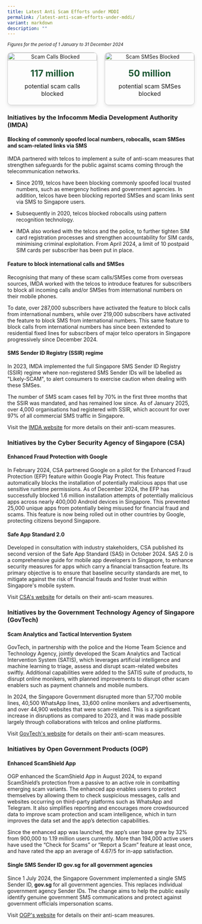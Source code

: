 ```yaml
---
title: Latest Anti Scam Efforts under MDDI
permalink: /latest-anti-scam-efforts-under-mddi/
variant: markdown
description: ""
---
```

<p><em><sub>Figures for the period of 1 January to 31 December 2024</sub></em>
</p>
<div style="display: flex; gap: 20px; justify-content: center; align-items: flex-start;">
  <div style="width: 500px; border: 1px solid #ccc; border-radius: 10px; box-shadow: 0 4px 8px rgba(0, 0, 0, 0.1); overflow: hidden; text-align: center;">
    <img style="width: 100%; height: auto;" alt="Scam Calls Blocked" src="https://www.mddi.gov.sg/images/Scams%20Page/scam_calls.jpg">
    <div style="padding: 20px;">
      <p style="font-size: 24px; font-weight: bold; color: #1a5632; margin: 0;">117 million</p>
      <p style="font-size: 16px; margin: 10px 0 0;">potential scam calls blocked</p>
    </div>
  </div>

  <div style="width: 500px; border: 1px solid #ccc; border-radius: 10px; box-shadow: 0 4px 8px rgba(0, 0, 0, 0.1); overflow: hidden; text-align: center;">
    <img style="width: 100%; height: auto;" alt="Scam SMSes Blocked" src="https://www.mddi.gov.sg/images/Scams%20Page/scam_message.jpg">
    <div style="padding: 20px;">
      <p style="font-size: 24px; font-weight: bold; color: #1a5632; margin: 0;">50 million</p>
      <p style="font-size: 16px; margin: 10px 0 0;">potential scam SMSes blocked</p>
    </div>
  </div>
</div>

<h3>Initiatives by the Infocomm Media Development Authority (IMDA)</h3>
<h4>Blocking of commonly spoofed local numbers, robocalls, scam SMSes and scam-related links via SMS</h4>
<p>IMDA partnered with telcos to implement a suite of anti-scam measures
that strengthen safeguards for the public against scams coming through
the telecommunication networks.</p>
<ul data-tight="true" class="tight">
<li>
<p>Since 2019, telcos have been blocking commonly spoofed local trusted numbers,
such as emergency hotlines and government agencies. In addition, telcos
have been blocking reported SMSes and scam links sent via SMS to Singapore
users.</p>
</li>
<li>
<p>Subsequently in 2020, telcos blocked robocalls using pattern recognition
technology.</p>
</li>
<li>
<p>IMDA also worked with the telcos and the police, to further tighten SIM
card registration processes and strengthen accountability for SIM cards,
minimising criminal exploitation. From April 2024, a limit of 10 postpaid
SIM cards per subscriber has been put in place.</p>
</li>
</ul>
<h4>Feature to block international calls and SMSes</h4>
<p>Recognising that many of these scam calls/SMSes come from overseas sources,
IMDA worked with the telcos to introduce features for subscribers to block
all incoming calls and/or SMSes from international numbers on their mobile
phones.</p>
<p>To date, over 287,000 subscribers have activated the feature to block
calls from international numbers, while over 219,000 subscribers have activated
the feature to block SMS from international numbers. This same feature
to block calls from international numbers has since been extended to residential
fixed lines for subscribers of major telco operators in Singapore progressively
since December 2024.</p>
<h4>SMS Sender ID Registry (SSIR) regime</h4>
<p>In 2023, IMDA implemented the full Singapore SMS Sender ID Registry (SSIR)
regime where non-registered SMS Sender IDs will be labelled as "Likely-SCAM",
to alert consumers to exercise caution when dealing with these SMSes.&nbsp;&nbsp;</p>
<p>The number of SMS scam cases fell by 70% in the first three months that
the SSIR was mandated, and has remained low since. As of January 2025,
over 4,000 organisations had registered with SSIR, which account for over
97% of all commercial SMS traffic in Singapore.</p>
<p>Visit the <a href="https://www.imda.gov.sg/how-we-can-help/anti-scam-measures" rel="noopener nofollow" target="_blank">IMDA website</a> for
more details on their anti-scam measures.</p>
<h3>Initiatives by the Cyber Security Agency of Singapore (CSA)</h3>
<h4>Enhanced Fraud Protection with Google</h4>
<p>In February 2024, CSA partnered Google on a pilot for the Enhanced Fraud
Protection (EFP) feature within Google Play Protect. This feature automatically
blocks the installation of potentially malicious apps that use sensitive
runtime permissions. As of December 2024, the EFP has successfully blocked
1.6 million installation attempts of potentially malicious apps across
nearly 400,000 Android devices in Singapore. This prevented 25,000 unique
apps from potentially being misused for financial fraud and scams. This
feature is now being rolled out in other countries by Google, protecting
citizens beyond Singapore.</p>
<h4>Safe App Standard 2.0</h4>
<p>Developed in consultation with industry stakeholders, CSA published its
second version of the Safe App Standard (SAS) in October 2024. SAS 2.0
is a comprehensive guide for mobile app developers in Singapore, to enhance
security measures for apps which carry a financial transaction feature.
Its primary objective is to ensure that baseline security standards are
met, to mitigate against the risk of financial frauds and foster trust
within Singapore's mobile system.</p>
<p>Visit <a href="https://www.csa.gov.sg/" rel="noopener nofollow" target="_blank">CSA's website</a> for
details on their anti-scam measures.</p>
<h3>Initiatives by the Government Technology Agency of Singapore (GovTech)</h3>
<h4>Scam Analytics and Tactical Intervention System</h4>
<p>GovTech, in partnership with the police and the Home Team Science and
Technology Agency, jointly developed the Scam Analytics and Tactical Intervention
System (SATIS), which leverages artificial intelligence and machine learning
to triage, assess and disrupt scam-related websites swiftly. Additional
capabilities were added to the SATIS suite of products, to disrupt online
monikers, with planned improvements to disrupt other scam enablers such
as payment channels and mobile numbers.</p>
<p>In 2024, the Singapore Government disrupted more than 57,700 mobile lines,
40,500 WhatsApp lines, 33,600 online monikers and advertisements, and over
44,900 websites that were scam-related. This is a significant increase
in disruptions as compared to 2023, and it was made possible largely through
collaborations with telcos and online platforms.</p>
<p>Visit <a href="https://www.tech.gov.sg/products-and-services/for-citizens/scam-prevention/" rel="noopener nofollow" target="_blank">GovTech's website</a> for
details on their anti-scam measures.</p>
<h3>Initiatives by Open Government Products (OGP)</h3>
<h4>Enhanced ScamShield App</h4>
<p>OGP enhanced the ScamShield App in August 2024, to expand ScamShield’s
protection from a passive to an active role in combatting emerging scam
variants. The enhanced app enables users to protect themselves by allowing
them to check suspicious messages, calls and websites occurring on third-party
platforms such as WhatsApp and Telegram. It also simplifies reporting and
encourages more crowdsourced data to improve scam protection and scam intelligence,
which in turn improves the data set and the app’s detection capabilities.</p>
<p>Since the enhanced app was launched, the app’s user base grew by 32% from
900,000 to 1.19 million users currently. More than 194,000 active users
have used the “Check for Scams” or “Report a Scam” feature at least once,
and have rated the app an average of 4.67/5 for in-app satisfaction.</p>
<h4>Single SMS Sender ID <strong>gov.sg</strong> for all government agencies</h4>
<p>Since 1 July 2024, the Singapore Government implemented a single SMS Sender
ID, <strong>gov.sg</strong> for all government agencies. This replaces individual
government agency Sender IDs. The change aims to help the public easily
identify genuine government SMS communications and protect against government
officials impersonation scams.</p>
<p>Visit <a href="https://www.open.gov.sg/" rel="noopener nofollow" target="_blank">OGP's website</a> for
details on their anti-scam measures.</p>
<p></p>